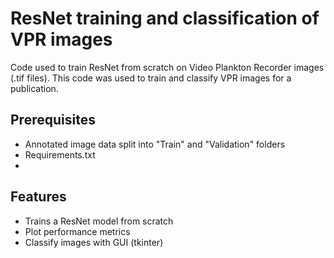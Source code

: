 # ResNet training and classification of VPR images
Code used to train ResNet from scratch on Video Plankton Recorder images (.tif files).
This code was used to train and classify VPR images for a publication.

## Prerequisites
- Annotated image data split into "Train" and "Validation" folders
- Requirements.txt
- 

## Features
- Trains a ResNet model from scratch
- Plot performance metrics
- Classify images with GUI (tkinter)

